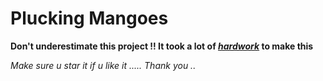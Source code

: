 # Plucking Mangoes
**Don't underestimate this project !! It took a lot of <u>*hardwork*</u> to make this** 

*Make sure u star it if u like it ..... Thank you ..*